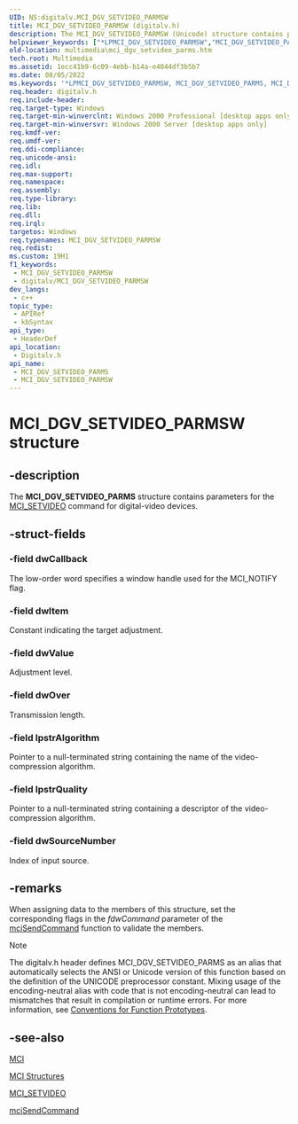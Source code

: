 ```yaml
---
UID: NS:digitalv.MCI_DGV_SETVIDEO_PARMSW
title: MCI_DGV_SETVIDEO_PARMSW (digitalv.h)
description: The MCI_DGV_SETVIDEO_PARMSW (Unicode) structure contains parameters for the MCI_SETVIDEO command for digital-video devices.
helpviewer_keywords: ["*LPMCI_DGV_SETVIDEO_PARMSW","MCI_DGV_SETVIDEO_PARMS","MCI_DGV_SETVIDEO_PARMS structure [Windows Multimedia]","MCI_DGV_SETVIDEO_PARMSW","_win32_MCI_DGV_SETVIDEO_PARMS_str","digitalv/MCI_DGV_SETVIDEO_PARMS","multimedia.mci_dgv_setvideo_parms"]
old-location: multimedia\mci_dgv_setvideo_parms.htm
tech.root: Multimedia
ms.assetid: 1ecc41b9-6c09-4ebb-b14a-e4044df3b5b7
ms.date: 08/05/2022
ms.keywords: '*LPMCI_DGV_SETVIDEO_PARMSW, MCI_DGV_SETVIDEO_PARMS, MCI_DGV_SETVIDEO_PARMS structure [Windows Multimedia], MCI_DGV_SETVIDEO_PARMSW, _win32_MCI_DGV_SETVIDEO_PARMS_str, digitalv/MCI_DGV_SETVIDEO_PARMS, multimedia.mci_dgv_setvideo_parms'
req.header: digitalv.h
req.include-header: 
req.target-type: Windows
req.target-min-winverclnt: Windows 2000 Professional [desktop apps only]
req.target-min-winversvr: Windows 2000 Server [desktop apps only]
req.kmdf-ver: 
req.umdf-ver: 
req.ddi-compliance: 
req.unicode-ansi: 
req.idl: 
req.max-support: 
req.namespace: 
req.assembly: 
req.type-library: 
req.lib: 
req.dll: 
req.irql: 
targetos: Windows
req.typenames: MCI_DGV_SETVIDEO_PARMSW
req.redist: 
ms.custom: 19H1
f1_keywords:
 - MCI_DGV_SETVIDEO_PARMSW
 - digitalv/MCI_DGV_SETVIDEO_PARMSW
dev_langs:
 - c++
topic_type:
 - APIRef
 - kbSyntax
api_type:
 - HeaderDef
api_location:
 - Digitalv.h
api_name:
 - MCI_DGV_SETVIDEO_PARMS
 - MCI_DGV_SETVIDEO_PARMSW
---
```


# MCI_DGV_SETVIDEO_PARMSW structure


## -description

The <b>MCI_DGV_SETVIDEO_PARMS</b> structure contains parameters for the <a href="/windows/desktop/Multimedia/mci-setvideo">MCI_SETVIDEO</a> command for digital-video devices.

## -struct-fields

### -field dwCallback

The low-order word specifies a window handle used for the MCI_NOTIFY flag.

### -field dwItem

Constant indicating the target adjustment.

### -field dwValue

Adjustment level.

### -field dwOver

Transmission length.

### -field lpstrAlgorithm

Pointer to a null-terminated string containing the name of the video-compression algorithm.

### -field lpstrQuality

Pointer to a null-terminated string containing a descriptor of the video-compression algorithm.

### -field dwSourceNumber

Index of input source.

## -remarks

When assigning data to the members of this structure, set the corresponding flags in the <i>fdwCommand</i> parameter of the <a href="/previous-versions/dd757160(v=vs.85)">mciSendCommand</a> function to validate the members.





> [!NOTE]
> The digitalv.h header defines MCI_DGV_SETVIDEO_PARMS as an alias that automatically selects the ANSI or Unicode version of this function based on the definition of the UNICODE preprocessor constant. Mixing usage of the encoding-neutral alias with code that is not encoding-neutral can lead to mismatches that result in compilation or runtime errors. For more information, see [Conventions for Function Prototypes](/windows/win32/intl/conventions-for-function-prototypes).

## -see-also

<a href="/windows/desktop/Multimedia/mci">MCI</a>



<a href="/windows/desktop/Multimedia/mci-structures">MCI Structures</a>



<a href="/windows/desktop/Multimedia/mci-setvideo">MCI_SETVIDEO</a>



<a href="/previous-versions/dd757160(v=vs.85)">mciSendCommand</a>

